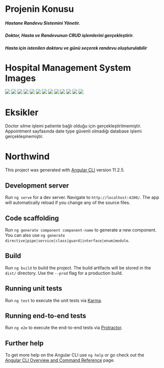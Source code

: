 # Projenin Konusu 

<h5>Hastane Randevu Sistemini Yönetir.</h5>
<h5>Doktor, Hasta ve Randevunun CRUD işlemlerini gerçekleştirir.</h5> 
<h5>Hasta için istenilen doktoru ve günü seçerek randevu oluşturulabilir</h5>

# Hospital Management System Images

<img src="https://github.com/feyzanursaka/HospitalManagement-frontend/blob/master/ss/1.PNG">
<img src="https://github.com/feyzanursaka/HospitalManagement-frontend/blob/master/ss/2.PNG">
<img src="https://github.com/feyzanursaka/HospitalManagement-frontend/blob/master/ss/3.PNG">
<img src="https://github.com/feyzanursaka/HospitalManagement-frontend/blob/master/ss/4.PNG">
<img src="https://github.com/feyzanursaka/HospitalManagement-frontend/blob/master/ss/5.PNG">
<img src="https://github.com/feyzanursaka/HospitalManagement-frontend/blob/master/ss/6.PNG">
<img src="https://github.com/feyzanursaka/HospitalManagement-frontend/blob/master/ss/7.PNG">
<img src="https://github.com/feyzanursaka/HospitalManagement-frontend/blob/master/ss/8.PNG">
<img src="https://github.com/feyzanursaka/HospitalManagement-frontend/blob/master/ss/9.PNG">
<img src="https://github.com/feyzanursaka/HospitalManagement-frontend/blob/master/ss/10.PNG">
<img src="https://github.com/feyzanursaka/HospitalManagement-frontend/blob/master/ss/11.PNG">
<img src="https://github.com/feyzanursaka/HospitalManagement-frontend/blob/master/ss/12.PNG">
<img src="https://github.com/feyzanursaka/HospitalManagement-frontend/blob/master/ss/13.PNG">

# Eksikler

Doctor silme işlemi patiente bağlı olduğu için gerçekleştirilmemiştir.
Appointment sayfasında date type güvenli olmadığı database işlemi gerçekleşmemiştir.

# Northwind

This project was generated with [Angular CLI](https://github.com/angular/angular-cli) version 11.2.5.

## Development server

Run `ng serve` for a dev server. Navigate to `http://localhost:4200/`. The app will automatically reload if you change any of the source files.

## Code scaffolding

Run `ng generate component component-name` to generate a new component. You can also use `ng generate directive|pipe|service|class|guard|interface|enum|module`.

## Build

Run `ng build` to build the project. The build artifacts will be stored in the `dist/` directory. Use the `--prod` flag for a production build.

## Running unit tests

Run `ng test` to execute the unit tests via [Karma](https://karma-runner.github.io).

## Running end-to-end tests

Run `ng e2e` to execute the end-to-end tests via [Protractor](http://www.protractortest.org/).

## Further help

To get more help on the Angular CLI use `ng help` or go check out the [Angular CLI Overview and Command Reference](https://angular.io/cli) page.
